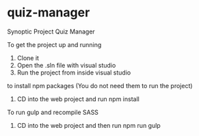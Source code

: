 # quiz-manager
Synoptic Project Quiz Manager

To get the project up and running
1. Clone it 
2. Open the .sln file with visual studio
3. Run the project from inside visual studio 

to install npm packages (You do not need them to run the project)
1. CD into the web project and run npm install

To run gulp and recompile SASS
1. CD into the web project and then run npm run gulp

